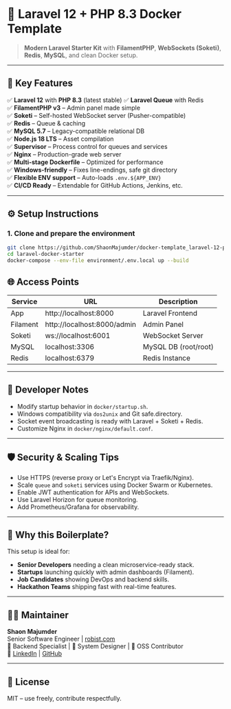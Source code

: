 # 🚀 Laravel 12 + PHP 8.3 Docker Template  
> **Modern Laravel Starter Kit** with **FilamentPHP**, **WebSockets (Soketi)**, **Redis**, **MySQL**, and clean Docker setup.

---

## 🌟 Key Features

✅ **Laravel 12** with **PHP 8.3** (latest stable)
✅ **Laravel Queue** with Redis  
✅ **FilamentPHP v3** – Admin panel made simple  
✅ **Soketi** – Self-hosted WebSocket server (Pusher-compatible)  
✅ **Redis** – Queue & caching  
✅ **MySQL 5.7** – Legacy-compatible relational DB  
✅ **Node.js 18 LTS** – Asset compilation  
✅ **Supervisor** – Process control for queues and services  
✅ **Nginx** – Production-grade web server  
✅ **Multi-stage Dockerfile** – Optimized for performance  
✅ **Windows-friendly** – Fixes line-endings, safe git directory  
✅ **Flexible ENV support** – Auto-loads `.env.${APP_ENV}`  
✅ **CI/CD Ready** – Extendable for GitHub Actions, Jenkins, etc.

---

## ⚙️ Setup Instructions

### 1. Clone and prepare the environment
```bash
git clone https://github.com/ShaonMajumder/docker-template_laravel-12-php-8.3-npm-mysql-redis-nginx-queue-soketi.git laravel-docker-starter
cd laravel-docker-starter
docker-compose --env-file environment/.env.local up --build
```

## 🌐 Access Points

| Service      | URL                         | Description              |
|--------------|-----------------------------|--------------------------|
| App          | http://localhost:8000       | Laravel Frontend         |
| Filament     | http://localhost:8000/admin | Admin Panel              |
| Soketi       | ws://localhost:6001         | WebSocket Server         |
| MySQL        | localhost:3306              | MySQL DB (root/root)     |
| Redis        | localhost:6379              | Redis Instance           |

---

## 🧰 Developer Notes

- Modify startup behavior in `docker/startup.sh`.
- Windows compatibility via `dos2unix` and Git safe.directory.
- Socket event broadcasting is ready with Laravel + Soketi + Redis.
- Customize Nginx in `docker/nginx/default.conf`.

---

## 🛡️ Security & Scaling Tips

- Use HTTPS (reverse proxy or Let's Encrypt via Traefik/Nginx).
- Scale `queue` and `soketi` services using Docker Swarm or Kubernetes.
- Enable JWT authentication for APIs and WebSockets.
- Use Laravel Horizon for queue monitoring.
- Add Prometheus/Grafana for observability.

---

## 🧠 Why this Boilerplate?

This setup is ideal for:

- **Senior Developers** needing a clean microservice-ready stack.
- **Startups** launching quickly with admin dashboards (Filament).
- **Job Candidates** showing DevOps and backend skills.
- **Hackathon Teams** shipping fast with real-time features.

---

## 👨‍💻 Maintainer

**Shaon Majumder**  
Senior Software Engineer | [robist.com](https://robist.com)  
🔧 Backend Specialist | 💬 System Designer | 🧠 OSS Contributor  
🔗 [LinkedIn](https://linkedin.com/in/shaonmajumder) | [GitHub](https://github.com/shaonmaj)

---

## 📜 License

MIT – use freely, contribute respectfully.
